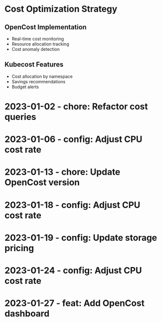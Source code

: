 ﻿# Cost Optimization Strategy

## OpenCost Implementation
- Real-time cost monitoring
- Resource allocation tracking
- Cost anomaly detection

## Kubecost Features
- Cost allocation by namespace
- Savings recommendations
- Budget alerts
# 2023-01-02 - chore: Refactor cost queries
# 2023-01-06 - config: Adjust CPU cost rate
# 2023-01-13 - chore: Update OpenCost version
# 2023-01-18 - config: Adjust CPU cost rate
# 2023-01-19 - config: Update storage pricing
# 2023-01-24 - config: Adjust CPU cost rate
# 2023-01-27 - feat: Add OpenCost dashboard

